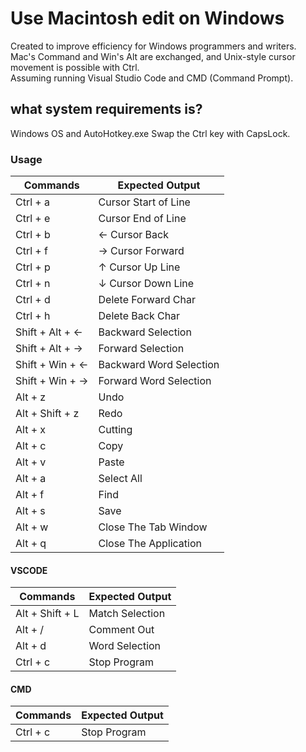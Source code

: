 # Use Macintosh edit on Windows
Created to improve efficiency for Windows programmers and writers.  
Mac's Command and Win's Alt are exchanged, and Unix-style cursor movement is possible with Ctrl.  
Assuming running Visual Studio Code and CMD (Command Prompt).

## what system requirements is?
Windows OS and AutoHotkey.exe
Swap the Ctrl key with CapsLock.

### Usage

| Commands  | Expected Output |
| ------------- | ------------- |
| Ctrl + a  | Cursor Start of Line |
| Ctrl + e  | Cursor End of Line |
| Ctrl + b  | ← Cursor Back |
| Ctrl + f  | → Cursor Forward|
| Ctrl + p  | ↑ Cursor Up Line |
| Ctrl + n  | ↓ Cursor Down Line |
| Ctrl + d  | Delete Forward  Char |
| Ctrl + h  | Delete Back Char |
| Shift + Alt + ←  | Backward Selection  |
| Shift + Alt + → | Forward Selection |
| Shift + Win + ←  | Backward Word Selection |
| Shift + Win + → | Forward Word Selection |
| Alt + z | Undo |
| Alt + Shift + z | Redo  |
| Alt + x | Cutting |
| Alt + c | Copy  |
| Alt + v | Paste |
| Alt + a | Select All  |
| Alt + f | Find  |
| Alt + s | Save  |
| Alt + w | Close The Tab Window  |
| Alt + q | Close The Application  |

#### VSCODE
| Commands  | Expected Output |
| ------------- | ------------- |
| Alt + Shift + L | Match Selection |
| Alt + / |  Comment Out |
| Alt + d |  Word Selection |
| Ctrl + c |  Stop Program |


#### CMD
| Commands  | Expected Output |
| ------------- | ------------- |
| Ctrl + c |  Stop Program |



